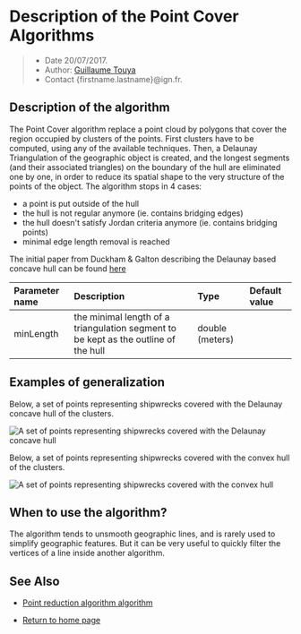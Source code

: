 # Description of the Point Cover Algorithms

> - Date 20/07/2017.
> - Author: [Guillaume Touya][1]
> - Contact {firstname.lastname}@ign.fr.



Description of the algorithm
-------------

The Point Cover algorithm replace a point cloud by polygons that cover the region occupied by clusters of the points.
First clusters have to be computed, using any of the available techniques. 
Then, a Delaunay Triangulation of the geographic object is created, and the longest segments (and their associated triangles) on the boundary of the hull are eliminated one by one, in order to reduce its spatial shape to the very structure of the points of the object. 
The algorithm stops in 4 cases: 
- a point is put outside of the hull 
- the hull is not regular anymore (ie. contains bridging edges) 
- the hull doesn't satisfy Jordan criteria anymore (ie. contains bridging points) 
- minimal edge length removal is reached


The initial paper from Duckham & Galton describing the Delaunay based concave hull can be found [here][3]


| Parameter name        | Description         				| Type 							| Default value			|
|:----------------------|:----------------------------------|:------------------------------|:--------------------------------------------------|
| minLength    | the minimal length of a triangulation segment to be kept as the outline of the hull	| double (meters) 			| 								|


Examples of generalization
-------------
Below, a set of points representing shipwrecks covered with the Delaunay concave hull of the clusters.

![A set of points representing shipwrecks covered with the Delaunay concave hull](/images/cover_concave_shipwreck.png)

Below, a set of points representing shipwrecks covered with the convex hull of the clusters.

![A set of points representing shipwrecks covered with the convex hull](/images/cover_convex_shipwreck.png)

When to use the algorithm?
-------------
The algorithm tends to unsmooth geographic lines, and is rarely used to simplify geographic features. But it can be very useful to quickly filter the vertices of a line inside another algorithm.


See Also
-------------
- [Point reduction algorithm algorithm][2]

- [Return to home page][4]


[1]: http://recherche.ign.fr/labos/cogit/english/cv.php?prenom=&nom=Touya
[2]: /algorithms/line/point_reduction.md
[3]: https://link.springer.com/chapter/10.1007%2F11863939_6
[4]: https://ignf.github.io/CartAGen